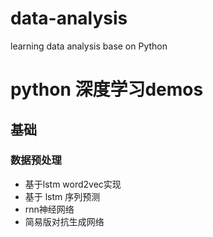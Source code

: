 # data-analysis
learning data analysis base on Python
# python 深度学习demos
## 基础
### 数据预处理
* 基于lstm word2vec实现
* 基于 lstm 序列预测
* rnn神经网络
* 简易版对抗生成网络


